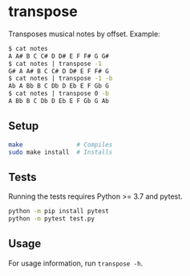 # transpose

Transposes musical notes by offset. Example:

```sh
$ cat notes
A A# B C C# D D# E F F# G G#
$ cat notes | transpose -1
G# A A# B C C# D D# E F F# G
$ cat notes | transpose -1 -b
Ab A Bb B C Db D Eb E F Gb G
$ cat notes | transpose 0 -b
A Bb B C Db D Eb E F Gb G Ab
```

## Setup

```sh
make               # Compiles
sudo make install  # Installs
```

## Tests

Running the tests requires Python >= 3.7 and pytest.

```sh
python -m pip install pytest
python -m pytest test.py
```

## Usage

For usage information, run `transpose -h`.
